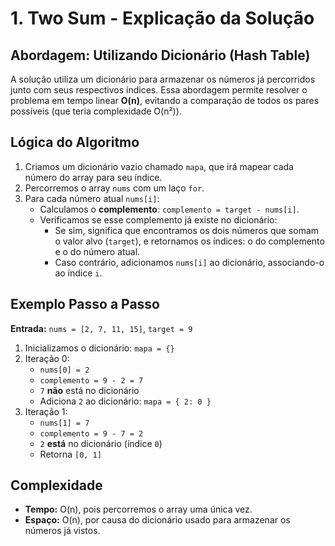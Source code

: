 # 1. Two Sum - Explicação da Solução

## Abordagem: Utilizando Dicionário (Hash Table)

A solução utiliza um dicionário para armazenar os números já percorridos junto com seus respectivos índices. Essa abordagem permite resolver o problema em tempo linear **O(n)**, evitando a comparação de todos os pares possíveis (que teria complexidade O(n²)).

## Lógica do Algoritmo

1. Criamos um dicionário vazio chamado `mapa`, que irá mapear cada número do array para seu índice.
2. Percorremos o array `nums` com um laço `for`.
3. Para cada número atual `nums[i]`:
   - Calculamos o **complemento**: `complemento = target - nums[i]`.
   - Verificamos se esse complemento já existe no dicionário:
     - Se sim, significa que encontramos os dois números que somam o valor alvo (`target`), e retornamos os índices: o do complemento e o do número atual.
     - Caso contrário, adicionamos `nums[i]` ao dicionário, associando-o ao índice `i`.

## Exemplo Passo a Passo

**Entrada:** `nums = [2, 7, 11, 15]`, `target = 9`

1. Inicializamos o dicionário: `mapa = {}`
2. Iteração 0:
   - `nums[0] = 2`
   - `complemento = 9 - 2 = 7`
   - `7` **não** está no dicionário
   - Adiciona `2` ao dicionário: `mapa = { 2: 0 }`
3. Iteração 1:
   - `nums[1] = 7`
   - `complemento = 9 - 7 = 2`
   - `2` **está** no dicionário (índice `0`)
   - Retorna `[0, 1]`

## Complexidade

- **Tempo:** O(n), pois percorremos o array uma única vez.
- **Espaço:** O(n), por causa do dicionário usado para armazenar os números já vistos.

